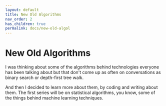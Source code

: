 ```yaml
---
layout: default
title: New Old Algorithms
nav_order: 2
has_children: true
permalink: docs/new-old-algol
---
```


# New Old Algorithms

I was thinking about some of the algorithms behind technologies everyone has been talking about but that don't come up as often on conversations as binary search or depth-first tree walk.

And then I decided to learn more about them, by coding and writing about them. The first series will be on statistical algorithms, you know, some of the things behind machine learning techniques.
